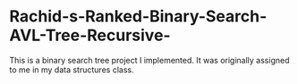 # Rachid-s-Ranked-Binary-Search-AVL-Tree-Recursive-
This is a binary search tree project I implemented. It was originally assigned to me in my data structures class.
